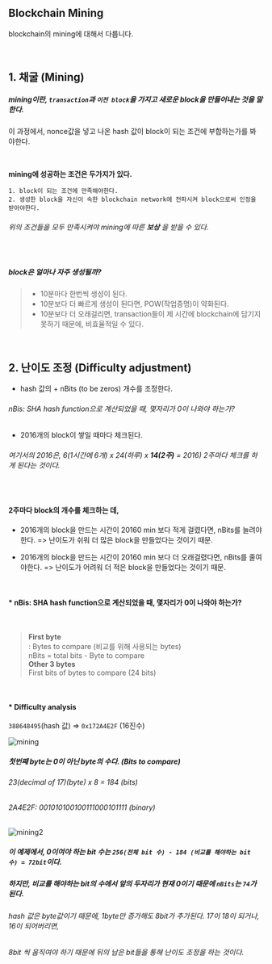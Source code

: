 ## Blockchain Mining
blockchain의 mining에 대해서 다룹니다.

<br>

## 1. 채굴 (Mining)
##### mining이란, `transaction`과 `이전 block`을 가지고 새로운 block을 만들어내는 것을 말한다.
이 과정에서, nonce값을 넣고 나온 hash 값이 block이 되는 조건에 부합하는가를 봐야한다.

<br>
    
**mining에 성공하는 조건은 두가지가 있다.** 
    
    1. block이 되는 조건에 만족해야한다.
    2. 생성한 block을 자신이 속한 blockchain network에 전파시켜 block으로써 인정을 받아야한다.
    
    
###### 위의 조건들을 모두 만족시켜야 mining에 따른 **보상** 을 받을 수 있다.

<br>

##### block은 얼마나 자주 생성될까?
> + 10분마다 한번씩 생성이 된다.<br> 
> + 10분보다 더 빠르게 생성이 된다면, POW(작업증명)이 약화된다. <br> 
> + 10분보다 더 오래걸리면, transaction들이 제 시간에 blockchain에 담기지 못하기 때문에, 비효율적일 수 있다.

<br>

## 2. 난이도 조정 (Difficulty adjustment)
+ hash 값의 + nBits (to be zeros) 개수를 조정한다. <br>
###### nBis: SHA hash function으로 계산되었을 때, 몇자리가 0이 나와야 하는가? <br>

+ 2016개의 block이 쌓일 때마다 체크된다. <br>
###### 여기서의 2016은, 6(1시간에 6개) x 24(하루) x **14(2주)** = 2016) 2주마다 체크를 하게 된다는 것이다.

<br>

#### 2주마다 block의 개수를 체크하는 데, 
+ 2016개의 block을 만드는 시간이 20160 min 보다 적게 걸렸다면, nBits를 늘려야한다. 
=> 난이도가 쉬워 더 많은 block을 만들었다는 것이기 때문.

+ 2016개의 block을 만드는 시간이 20160 min 보다 더 오래걸렸다면, nBits를 줄여야한다.
=> 난이도가 어려워 더 적은 block을 만들었다는 것이기 때문.

<br>

#### * nBis: SHA hash function으로 계산되었을 때, 몇자리가 0이 나와야 하는가?

<br>

> **First byte** <br>
> : Bytes to compare (비교를 위해 사용되는 bytes) <br>
> nBits = total bits - Byte to compare <br>
> **Other 3 bytes** <br>
> First bits of bytes to compare (24 bits)

<br>

#### * Difficulty analysis
`388648495`(hash 값) => `0x172A4E2F` (16진수)
<br>

![mining](https://user-images.githubusercontent.com/19389288/49686040-f9570880-fb31-11e8-9566-d75ba8ef00ae.PNG)

##### 첫번째 byte는 0이 아닌 byte의 수다. (Bits to compare)
###### 23(decimal of 17)(byte) x 8 = 184 (bits)
###### 2A4E2F: 001010100100111000101111 (binary)

![mining2](https://user-images.githubusercontent.com/19389288/49686044-083dbb00-fb32-11e8-901d-2e8d3ac9d9a5.PNG)

##### 이 예제에서, 0이여야 하는 bit 수는 `256(전체 bit 수) - 184 (비교를 해야하는 bit 수) = 72bit`이다.
##### 하지만, 비교를 해야하는 bit의 수에서 앞의 두자리가 현재 0이기 때문에 `nBits`는 `74`가 된다.

###### hash 값은 byte값이기 때문에, 1byte만 증가해도 8bit가 추가된다. 17이 18이 되거나, 16이 되어버리면,
###### 8bit 씩 움직여야 하기 때문에 뒤의 남은 bit들을 통해 난이도 조정을 하는 것이다.

 
